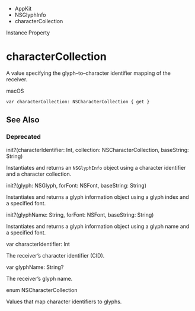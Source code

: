 

- AppKit
- NSGlyphInfo
-  characterCollection 

Instance Property

# characterCollection

A value specifying the glyph–to–character identifier mapping of the receiver.

macOS

``` source
var characterCollection: NSCharacterCollection { get }
```

## See Also

### Deprecated

init?(characterIdentifier: Int, collection: NSCharacterCollection, baseString: String)

Instantiates and returns an `NSGlyphInfo` object using a character identifier and a character collection.

init?(glyph: NSGlyph, forFont: NSFont, baseString: String)

Instantiates and returns a glyph information object using a glyph index and a specified font.

init?(glyphName: String, forFont: NSFont, baseString: String)

Instantiates and returns a glyph information object using a glyph name and a specified font.

var characterIdentifier: Int

The receiver’s character identifier (CID).

var glyphName: String?

The receiver’s glyph name.

enum NSCharacterCollection

Values that map character identifiers to glyphs.

